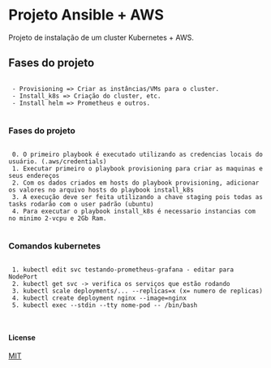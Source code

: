 # Projeto Ansible + AWS

Projeto de instalação de um cluster Kubernetes + AWS.

## Fases do projeto

```

 - Provisioning => Criar as instâncias/VMs para o cluster.
 - Install_k8s => Criação do cluster, etc.
 - Install helm => Prometheus e outros.
 

```

### Fases do projeto

```

 0. O primeiro playbook é executado utilizando as credencias locais do usuário. (.aws/credentials)
 1. Executar primeiro o playbook provisioning para criar as maquinas e seus endereços
 2. Com os dados criados em hosts do playbook provisioning, adicionar os valores no arquivo hosts do playbook install_k8s
 3. A execução deve ser feita utilizando a chave staging pois todas as tasks rodarão com o user padrão (ubuntu)
 4. Para executar o playbook install_k8s é necessario instancias com no minimo 2-vcpu e 2Gb Ram. 


```

### Comandos kubernetes

```

 1. kubectl edit svc testando-prometheus-grafana - editar para NodePort
 2. kubectl get svc -> verifica os serviços que estão rodando
 3. kubectl scale deployments/... --replicas=x (x= numero de replicas)
 4. kubectl create deployment nginx --image=nginx
 5. kubectl exec --stdin --tty nome-pod -- /bin/bash



```

#### License

[MIT](https://choosealicense.com/licenses/mit/)
